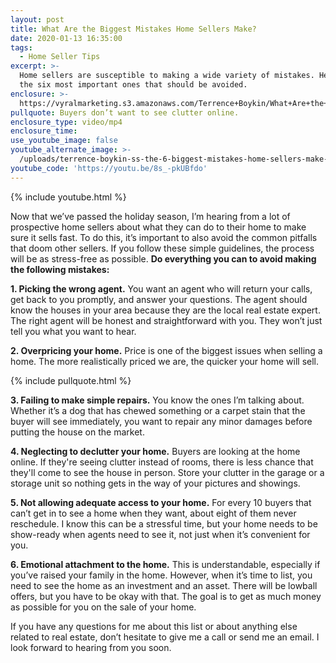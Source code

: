 ```yaml
---
layout: post
title: What Are the Biggest Mistakes Home Sellers Make?
date: 2020-01-13 16:35:00
tags:
  - Home Seller Tips
excerpt: >-
  Home sellers are susceptible to making a wide variety of mistakes. Here are
  the six most important ones that should be avoided.
enclosure: >-
  https://vyralmarketing.s3.amazonaws.com/Terrence+Boykin/What+Are+the+Biggest+Mistakes+Home+Sellers+Make_.mp4
pullquote: Buyers don’t want to see clutter online.
enclosure_type: video/mp4
enclosure_time:
use_youtube_image: false
youtube_alternate_image: >-
  /uploads/terrence-boykin-ss-the-6-biggest-mistakes-home-sellers-make-youtube.jpg
youtube_code: 'https://youtu.be/8s_-pkUBfdo'
---
```


{% include youtube.html %}

Now that we’ve passed the holiday season, I’m hearing from a lot of prospective home sellers about what they can do to their home to make sure it sells fast. To do this, it’s important to also avoid the common pitfalls that doom other sellers. If you follow these simple guidelines, the process will be as stress-free as possible. **Do everything you can to avoid making the following mistakes:**

**1\. Picking the wrong agent.** You want an agent who will return your calls, get back to you promptly, and answer your questions. The agent should know the houses in your area because they are the local real estate expert. The right agent will be honest and straightforward with you. They won’t just tell you what you want to hear.

**2\. Overpricing your home.** Price is one of the biggest issues when selling a home. The more realistically priced we are, the quicker your home will sell.

{% include pullquote.html %}

**3\. Failing to make simple repairs.** You know the ones I’m talking about. Whether it’s a dog that has chewed something or a carpet stain that the buyer will see immediately, you want to repair any minor damages before putting the house on the market.

**4\. Neglecting to declutter your home.** Buyers are looking at the home online. If they're seeing clutter instead of rooms, there is less chance that they'll come to see the house in person. Store your clutter in the garage or a storage unit so nothing gets in the way of your pictures and showings.

**5\. Not allowing adequate access to your home.** For every 10 buyers that can’t get in to see a home when they want, about eight of them never reschedule. I know this can be a stressful time, but your home needs to be show-ready when agents need to see it, not just when it’s convenient for you.

**6\. Emotional attachment to the home.** This is understandable, especially if you’ve raised your family in the home. However, when it’s time to list, you need to see the home as an investment and an asset. There will be lowball offers, but you have to be okay with that. The goal is to get as much money as possible for you on the sale of your home.

If you have any questions for me about this list or about anything else related to real estate, don’t hesitate to give me a call or send me an email. I look forward to hearing from you soon.